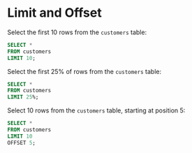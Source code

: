 # Limit and Offset

Select the first 10 rows from the `customers` table:

```sql
SELECT *
FROM customers
LIMIT 10;
```

Select the first 25% of rows from the `customers` table:

```sql
SELECT *
FROM customers
LIMIT 25%;
```

Select 10 rows from the `customers` table, starting at position 5:

```sql
SELECT *
FROM customers
LIMIT 10
OFFSET 5;
```
